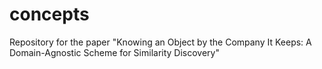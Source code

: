 # concepts
Repository for the paper "Knowing an Object by the Company It Keeps: A Domain-Agnostic Scheme for Similarity Discovery"
